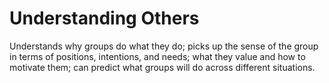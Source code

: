 # Understanding Others 

Understands why groups do what they do; picks up the sense of the group in terms of positions, intentions, and needs; what they value and how to motivate them; can predict what groups will do across different situations.